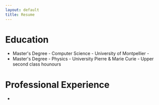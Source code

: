 ```yaml
---
layout: default
title: Resume
---
```


# Education

* Master's Degree - Computer Science - University of Montpellier - 
* Master's Degree - Physics - University Pierre & Marie Curie - Upper second class hounours

# Professional Experience

* 